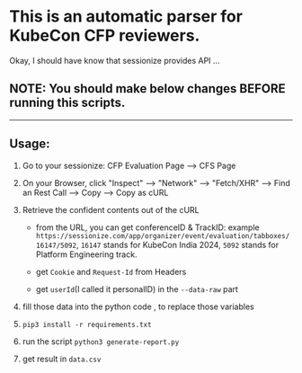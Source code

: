 # This is an automatic parser for KubeCon CFP reviewers.

Okay, I should have know that sessionize provides API ...


## NOTE: You should make below changes BEFORE running this scripts.

---

## Usage:




1. Go to your sessionize:  CFP Evaluation Page --> CFS Page

2. On your Browser, click "Inspect" --> "Network" --> "Fetch/XHR" --> Find an Rest Call --> Copy --> Copy as cURL

3. Retrieve the confident contents out of the cURL

   - from the URL, you can get conferenceID & TrackID:  example `https://sessionize.com/app/organizer/event/evaluation/tabboxes/16147/5092`, `16147` stands for KubeCon India 2024, `5092` stands for Platform Engineering track.

   - get `Cookie` and `Request-Id` from Headers

   - get `userId`(I called it personalID) in the `--data-raw` part

4. fill those data into the python code , to replace those variables

5. `pip3 install -r requirements.txt`

6. run the script `python3 generate-report.py`

7. get result in `data.csv`









